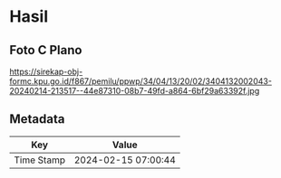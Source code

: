 # Hasil

## Foto C Plano

https://sirekap-obj-formc.kpu.go.id/f867/pemilu/ppwp/34/04/13/20/02/3404132002043-20240214-213517--44e87310-08b7-49fd-a864-6bf29a63392f.jpg


## Metadata

| Key        | Value               |
| ---------- | ------------------- |
| Time Stamp | 2024-02-15 07:00:44 |



